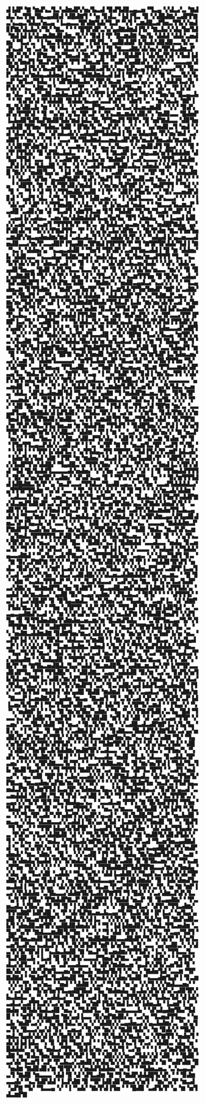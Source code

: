 ▟▐▟▛▝▇▝▆▟▚▃▜▃▚▟▆▟▛▞▅▞▙▃▟▝▉▟▜▟▉▃▄▃▅▝▜▃▄▝▞▟▃▞▃▝▇▟▟▃▚▃▜▜▄▜▙▃▄▟▉▟▝▟█▟▇▜▝▝▅▝▊▟▃▝▐▟▐▜▃▝▉▝▞▟█▟▇▞▃▟▛▛▇▃▚▃▄▃▜▟▄▞▅▃▄▝▐▃▄▃▃▜▛▟▇▜▟▞▜▃▛▝▚▜▝▃▆▟█▃▟▜▅▃▜▜▞▞▅▟▊▛▇▞▟▃▙▞▞▜▞▝▇▃▝▝▝▝█▜▛▟▛▃▚▞▄▟▇▟▆▟▐▜▞▝▇▃▙▞▞▟▄▜▅▜▟▝▇▟▐▟▐▞▟▃▆▟▇▟▊▟▆▃▜▞▞▝▉▟▐▝▛▝█▃▆▟▇▝▅▞▙▝▟▟▟▝▟▟▞▃▅▟▆▞▝▜▃▞▃▝▐▝▆▃▜▜▟▟▚▟▄▝▐▜▟▜▃▝▄▟▉▟▟▛▐▞▙▟▞▟▉▟▉▃▃▜▞▃▝▟▚▃▟▝▅▝▃▞▙▝▉▝▝▟▃▞▞▃▞▝▃▛▐▝▉▝▇▃▃▟▇▞▟▞▅▞▄▜▛▟▃▟▆▃▛▟▊▞▚▜▞▝▐▛▇▃▃▜▞▜▅▃▟▝▇▞▚▝█▜▜▟▝▝█▟▟▛▐▝▟▞▙▞▛▟▝▞▙▟▐▟█▞▄▜▅▟▜▝▇▃▛▟▜▃▙▝▛▜▝▜▅▃▆▜▃▝▚▟▛▞▄▟▉▟▚▝▟▞▛▞▝▃▃▃▄▞▟▞▛▟▃▟▐▜▞▞▙▃▅▜▛▝▄▃▃▃▙▟▉▃▟▜▞▞▄▃▜▟▚▃▄▜▜▟▞▃▃▃▞▜▞▝▉▃▛▃▟▃▚▞▆▟▄▃▟▟▅▟▐▃▚▝▜▟▇▟▆▟▃▟▐▟▐▝█▜▚▞▝▞▞▝▉▝▚▃▃▜▞▞▙▃▛▝▆▜▃▞▜▟▄▝▐▝▟▛▇▟▇▃▙▞▚▜▛▞▙▃▆▝▃▃▅▞▄▞▃▝▄▝▟▟▟▜▃▞▙▝▛▟▞▞▚▃▝▟▇▃▜▝▄▃▃▞▃▞▛▃▝▃▞▝▚▝▛▟▟▜▙▃▆▝▝▃▝▟▞▃▝▛▐▞▟▝▅▝▟▃▝▝▅▝▚▟▉▃▆▟▅▃▙▟▛▝▞▞▛▛▐▞▛▃▅▜▅▜▝▜▞▞▝▜▅▞▆▝█▃▄▃▙▝▝▝▊▟▜▞▟▝▛▟▟▟▊▝▉▟▟▞▙▃▄▞▃▃▛▟▜▝▝▟▆▜▝▃▝▝▆▞▅▃▙▝▇▛▐▜▄▜▞▟▉▃▙▝▆▝▝▞▟▃▝▞▃▟▅▃▛▜▅▃▃▞▙▜▃▞▟▃▅▃▆▟▊▝▝▞▞▝▉▟▚▟▚▞▛▜▛▟▝▝▊▝▚▞▅▝▄▜▃▜▛▃▛▝▄▜▚▃▆▃▆▟▞▟▉▞▚▝▆▟▉▃▃▝█▟▅▛▐▃▙▟▉▜▟▜▄▛▇▟▉▜▟▞▆▟▐▟▃▜▙▝▛▜▅▟▜▝▉▜▚▝█▝▅▛▇▟▃▃▝▟▉▜▅▃▟▟█▝█▜▅▞▜▟▅▃▜▟▉▝▐▛▇▞▙▝▚▃▛▟▚▝▄▞▞▃▝▝▄▞▅▟▊▃▜▝▅▟▝▞▟▝▟▃▛▟▄▝▅▞▝▟▚▟▃▟▞▞▃▟▄▟▛▜▟▟▅▟▐▝▊▃▜▟▄▟▅▝▛▞▅▞▆▟▝▃▞▟▇▜▝▝▅▞▞▝▞▜▝▝▃▃▞▜▞▜▙▟▆▟▃▃▅▟▃▟▛▟▜▞▅▃▙▜▅▃▟▞▆▃▆▟▝▞▞▟▊▜▛▟▆▜▟▝▝▞▚▝▃▃▆▃▚▝▅▝▄▃▚▞▙▃▄▝▞▃▆▟▊▟▜▝█▃▞▝▞▝▉▝▞▛▐▜▜▟▞▝█▝▟▜▙▃▙▟▃▝▝▝▊▞▃▝▜▝▇▃▟▛▐▃▝▟▄▃▆▞▅▜▜▟▟▟▆▝▟▜▄▞▜▜▟▝▃▃▝▜▝▞▃▟▆▜▛▃▚▃▙▞▅▝▇▟▆▛▐▝▃▟▚▃▃▃▚▜▜▜▃▟▟▟▆▃▛▟▐▞▟▃▜▟▄▟█▝▄▜▃▝▟▝▞▃▟▟▜▃▄▟▜▟▉▃▙▃▚▟▅▟▞▝▟▞▜▝▅▞▄▝█▝▇▞▞▝▅▟▉▜▄▞▄▝▐▟▝▟▆▝▆▞▄▝▝▝▃▟▛▃▃▝▝▝▃▜▛▝▉▝▄▝▟▟▄▟▇▝▐▝▟▃▟▝▟▜▅▝▄▃▆▛▇▟▛▝▊▟▚▝▆▟▜▝▜▝▚▞▙▟▊▃▆▝▅▃▚▝▐▟▝▞▝▝▄▝▝▟█▜▚▝▇▝▃▜▞▜▛▟▊▞▆▟▟▝▝▞▅▞▅▞▙▛▇▛▐▞▃▝▆▟▛▜▜▝▝▜▟▝▞▝▊▝▃▝▜▝▝▟▝▜▝▞▜▜▅▟█▞▄▟▉▝▐▝▛▝▝▟▊▛▐▜▅▜▞▃▞▝▉▞▃▃▅▟▛▟▊▟▝▝▄▟▜▝▟▃▝▞▜▃▜▝▜▞▜▝▐▟▊▃▅▞▃▝▐▝▟▟▜▃▃▃▝▟▚▃▃▞▝▞▝▝▐▝▟▞▃▞▝▟▛▝▝▞▜▜▅▟█▞▝▞▟▃▚▝▚▛▐▞▅▃▟▝▅▟▄▝▝▝▇▃▃▞▙▃▆▃▛▝▃▟█▝▃▟▊▞▆▝▟▝▜▃▟▜▝▟▆▜▜▃▆▝▊▜▝▜▟▟▛▝▜▞▜▞▜▃▟▞▚▟▛▝▟▝▝▃▄▟▐▞▃▟▄▃▝▃▅▞▅▞▟▟▆▟▟▟▜▃▄▜▅▜▄▝█▜▝▟▅▟▄▝▜▝▐▃▄▟▐▟▊▞▞▃▟▞▝▞▚▃▅▜▝▜▜▜▜▞▛▝▜▞▃▝▄▜▟▟▃▞▄▃▅▞▄▜▃▝▅▟█▛▇▟▄▝▄▞▛▟▊▟▞▜▝▜▞▞▞▛▇▟▜▜▃▝▛▝▐▞▄▜▞▃▙▞▟▛▇▃▚▝█▞▛▟▆▝▇▃▜▜▅▜▅▃▆▟▛▞▆▃▄▟▅▟▆▞▆▟▝▃▟▃▟▃▜▝▞▞▚▟▟▞▙▜▚▞▞▝▚▟▄▟▐▞▄▃▅▃▃▟▅▟▉▃▃▞▆▞▛▃▃▟▉▛▐▜▄▟▉▃▜▛▇▟▐▜▛▜▜▞▛▝▜▝▇▜▛▜▛▟▟▞▜▟▐▝▇▝▚▃▚▝▟▟▅▞▄▝▚▃▄▃▟▟▉▝▝▜▅▜▝▜▛▟▛▞▃▟▜▜▅▃▟▟▐▝█▝▆▝▟▟▅▞▙▝▟▟▊▃▃▝▚▃▃▟▄▞▜▟▇▞▜▟▚▝▅▟▞▟▃▝▃▜▄▜▅▞▆▃▟▜▜▜▝▜▃▝▚▃▜▞▛▟▞▞▅▜▝▟▅▃▛▃▟▝▄▝▉▝▝▞▚▝▝▟▞▟▛▃▙▃▅▞▙▟▞▝▞▟▚▝▟▟▞▃▄▟▊▜▅▃▄▝█▟▊▝▟▜▞▜▃▃▜▃▃▜▚▝▛▝▉▝▞▃▞▞▟▞▙▞▅▃▃▝▆▞▞▝▉▝▉▞▄▟▇▟▊▜▝▜▞▝▟▝▛▞▝▟▅▝▟▝▃▜▜▃▞▞▃▜▚▃▆▜▜▜▅▝█▝█▞▆▝▃▟▄▞▜▟▚▟█▟▛▜▝▝▄▜▚▛▇▃▜▟▉▝▝▝▇▟▆▞▚▝▅▟▉▃▄▟▃▞▚▃▞▞▞▝▞▝▜▃▄▟▅▃▆▝▊▜▜▟▆▞▝▝▆▟▛▃▄▜▅▜▛▝▆▝▐▃▆▜▟▞▛▜▅▜▅▟▛▝▇▛▐▞▃▟▇▞▄▞▚▜▙▟▜▝▃▞▜▃▙▃▟▞▄▜▞▟▟▟▅▝▝▟▟▃▙▟▛▝▛▃▚▞▜▟▇▃▛▃▆▃▝▞▆▞▅▞▜▟▚▜▛▝▄▛▐▝▞▜▟▟▆▟▇▜▙▟▞▜▜▟▃▛▐▃▙▝▆▞▅▞▟▞▛▃▟▝▄▜▅▜▙▝▅▜▞▜▝▞▚▃▃▝▃▝▚▞▃▞▅▟▆▝▉▃▙▞▛▜▟▝▛▃▞▞▝▃▜▟▐▟▚▃▅▟▛▜▚▃▙▃▝▝▚▟▄▜▜▟▚▟▟▟▐▜▜▟▇▝▚▃▝▟▆▝▇▟▚▟▜▞▝▞▃▜▛▃▃▞▛▛▐▛▇▛▐▃▞▜▞▝▃▟█▜▅▝▝▝▜▞▟▟▃▜▞▃▜▟█▞▄▃▙▝▛▜▟▞▛▟▜▟▐▜▜▟▛▞▄▞▄▟▛▞▝▞▚▞▅▛▐▞▟▝▚▝▊▜▝▃▙▝▉▝▝▃▜▞▞▟█▜▞▞▚▝▐▟▅▃▃▟▚▟█▜▄▝▚▞▞▝▝▜▟▝▆▟▞▞▚▞▅▜▚▟▜▃▃▟█▝▃▜▞▝█▛▇▝▜▃▞▞▙▃▄▝▆▜▛▞▄▃▚▜▃▟▇▝▜▃▄▞▞▟▞▜▟▟▄▜▙▞▟▞▅▝▅▜▃▟▃▞▅▜▝▞▆▝▜▝█▟▄▞▜▞▜▝▆▃▜▞▛▞▙▟▐▟▆▛▇▟▄▝▟▃▄▛▇▟▇▜▜▜▃▜▞▃▄▃▛▟▉▝█▝▃▃▜▟▅▟▜▝▆▝█▝▝▜▅▞▞▟▜▟▚▝█▛▇▝▅▟▚▜▅▟▊▝▆▜▚▜▄▞▙▝▅▞▆▜▟▛▐▃▜▟▅▃▅▞▃▞▞▃▆▝▊▝▟▟▅▜▃▃▃▃▞▝▆▜▜▃▙▟▚▟▛▝▇▃▄▜▟▝▚▞▄▜▙▜▜▜▅▝▜▞▞▟▞▜▛▝▃▃▙▜▅▃▄▝▛▜▃▟█▃▝▃▞▜▅▛▐▞▙▃▅▃▄▝█▃▆▝▛▜▃▃▆▟▞▟▛▃▄▜▃▝▆▟▃▜▚▃▞▞▃▝▇▜▚▝▛▃▄▝▐▝▚▞▜▟▛▝▉▝▊▟▐▝▆▞▙▃▜▜▝▞▟▞▛▞▅▜▚▟▄▜▟▛▐▞▞▝▇▜▞▃▄▞▄▟▃▃▝▛▐▜▜▟█▃▞▟▝▃▛▝▞▞▃▃▃▃▃▝▄▃▅▟▉▝▚▝▆▝▝▃▜▝▐▞▃▜▟▟▟▝▊▟▞▃▆▟▆▜▟▜▞▃▅▜▞▝▄▞▙▜▟▃▚▃▅▃▝▟▟▃▝▟▛▟▃▟▅▟▊▜▟▝▜▃▞▛▇▝▄▟▇▝▜▝▆▟▟▛▇▃▅▃▜▜▃▝▉▜▄▜▛▞▃▃▅▟▞▝▚▝▉▜▟▝▐▝▞▃▛▟▜▞▙▟▟▜▅▟▃▞▃▞▜▟▚▃▜▝▅▜▙▝▞▞▞▝▛▞▝▟█▝▇▞▝▝▅▝▅▃▛▞▃▝▆▃▚▃▚▟▃▝▐▜▟▝▊▃▜▜▃▞▟▝█▛▇▝▆▞▃▝▃▃▄▟▜▃▄▝▇▟▇▟▞▟▐▟▜▟▊▞▝▞▜▟▃▜▛▞▄▝▃▞▅▝▝▞▆▜▃▝▊▟▞▛▇▞▞▞▆▜▅▟▐▜▙▜▞▛▇▟▊▞▆▟█▃▝▃▜▜▝▃▆▟▊▜▜▝▇▃▞▜▜▟▆▝▟▟▝▝▉▞▜▛▇▞▆▝▛▟▚▜▙▃▜▜▄▜▅▃▆▝▆▝▇▟▟▜▅▝▜▜▟▜▝▝▉▟█▜▅▞▞▃▛▟▐▝▟▞▅▜▜▜▛▝▇▃▄▞▆▜▞▞▞▟█▃▞▝▟▟▆▝▝▛▐▝▆▝▃▝▃▞▚▞▛▝█▞▅▞▞▝▇▝▅▃▛▝▅▞▞▝▝▜▃▜▅▃▜▝▞▟▇▃▞▟▉▃▛▜▞▟▄▝▝▟▊▜▝▟▝▜▞▃▆▝▊▟▅▝▛▝▊▝▐▜▅▜▜▃▄▃▛▟▞▞▃▟▊▃▛▝▐▝▃▝▄▜▛▝▇▝▛▝▅▃▆▜▃▜▛▝▃▟▜▝▚▜▙▝▝▝▞▛▐▝▝▝▛▛▐▞▟▟▜▃▚▝▄▜▜▟▄▃▜▜▝▜▛▜▚▝▜▟▐▜▞▞▛▃▆▛▐▟▃▟▞▝▐▟▅▜▞▞▙▟▝▟▇▝▐▜▛▝▆▝▆▟▅▞▝▟▃▟▐▞▚▜▅▜▄▟▊▞▛▝▝▟█▜▞▃▚▞▞▞▙▟▛▜▚▞▟▟█▞▝▜▄▟█▃▚▞▜▜▚▜▅▞▝▞▄▟▃▝▛▞▅▝▃▜▅▟▐▃▚▜▛▞▟▟▝▜▟▝█▞▙▟▟▜▃▃▃▃▟▞▅▟▅▞▝▞▚▜▅▝▃▟▄▟▞▝▟▝▐▝▊▝▜▜▅▟▟▜▜▜▚▝█▞▚▞▅▞▆▜▛▞▃▟▆▞▝▟▚▟▚▃▄▝▊▝▝▜▚▞▞▃▛▜▄▝▅▝▝▝▉▞▆▜▜▜▟▟▐▟█▟▇▃▜▞▛▝▄▝▅▃▛▃▃▞▜▜▟▃▞▜▄▟▊▃▄▃▚▝▚▜▅▝▃▃▟▜▟▟▟▟▃▞▄▜▜▜▛▜▜▟▆▝▚▞▟▝▃▃▝▝▛▃▜▝▞▞▟▞▝▃▜▝█▝▜▝▝▝▞▞▆▃▟▞▟▟▆▝▝▃▟▃▃▜▚▃▝▟▝▃▅▞▚▃▜▞▛▞▜▃▆▜▄▟▚▝▄▞▚▝█▃▙▃▛▟▐▜▅▜▚▟▟▛▇▞▟▃▆▟▜▟▊▟▛▃▞▃▛▜▄▜▜▝▇▝▅▝▆▃▅▜▛▟▆▞▄▃▚▛▇▟▞▟▅▟▚▜▞▝▃▟▊▜▚▜▃▃▞▃▚▜▅▟▐▜▚▃▛▝▊▝▚▞▛▃▛▃▆▟▝▃▟▜▚▜▟▃▆▟▅▜▜▃▙▃▄▟▞▟▝▜▄▞▆▟▞▝▇▞▃▞▜▃▆▟▟▃▜▃▚▜▝▟▆▟▃▜▝▞▅▜▛▟▆▃▄▞▟▜▄▟▊▟▅▃▚▛▐▜▄▃▙▝▟▝▃▃▜▝▞▝▄▝▐▟▊▝▄▞▅▞▃▟█▝▚▃▝▃▃▃▄▝▇▟▟▟▆▃▛▛▇▟▛▜▚▃▟▞▙▞▅▃▃▝▆▞▅▜▃▞▞▜▛▟▉▞▆▝▟▝▜▟▊▝▆▟▃▝▆▃▛▟▚▃▆▝▄▜▅▟▃▜▛▜▜▜▜▃▛▟█▝▆▜▛▟▄▜▝▞▜▟▞▜▙▃▅▃▝▞▝▟▉▝▊▝▝▞▄▜▚▃▚▜▛▟▚▞▟▝▅▃▞▝▞▟▊▝█▃▝▝█▟▉▞▚▃▜▝█▟▇▟▟▝▃▃▟▃▃▝▅▟▄▝▊▃▅▃▜▞▝▜▝▝▝▟▝▟▜▃▞▝▄▝▇▃▝▃▅▝▝▛▐▟▐▝▅▝▞▃▃▃▝▞▚▟▄▟▝▞▜▟▟▞▄▃▃▟▇▟▝▝▚▞▙▞▃▟▞▛▇▃▞▝▄▝▛▜▛▜▟▞▙▞▝▃▄▃▝▞▝▟▄▞▜▟▜▝▊▃▝▝▇▝▉▞▃▛▇▛▇▝▛▞▞▝▚▟▚▞▙▝▛▜▞▟▉▞▛▟▚▜▝▛▐▝▝▜▟▟▊▜▛▟▜▝▅▟▃▝▉▟▚▞▅▝▝▞▆▛▐▃▟▞▞▟▐▝▞▃▅▞▜▟▄▝▄▝▞▟▅▃▛▜▃▞▃▟▛▛▐▃▄▜▞▃▟▝▃▟▞▞▚▜▅▝▞▟▃▞▃▟▊▟█▞▞▞▟▃▅▃▟▟▇▟▟▟▚▜▛▞▄▃▆▃▝▝█▝▊▝▝▟▆▝▚▃▟▃▜▜▜▃▛▝▚▝▝▃▜▃▛▟▃▃▞▝▃▟▚▞▆▝▇▃▝▛▐▞▃▜▃▞▙▟▛▃▞▟▇▞▄▝▇▟▆▟▛▜▄▜▅▝▊▟▇▜▝▝█▃▄▟█▃▆▟▚▟▄▟▐▟▇▟▝▟▜▜▟▞▄▝▄▟▟▝▟▞▆▃▟▃▞▝▄▟█▝▉▞▚▃▄▞▄▟▆▞▝▟▜▃▙▃▞▝▉▜▞▝▝▝▝▟▜▜▜▞▝▃▚▝▐▃▞▟█▟▛▝▊▝▉▜▄▃▆▟▃▝▚▞▚▜▅▞▃▞▝▜▄▟▄▝▝▃▄▛▐▃▝▟▝▟▇▛▐▜▟▞▆▃▚▜▞▝▝▜▅▝▄▜▛▜▚▝▟▞▚▜▚▜▚▝▜▜▃▛▐▜▚▜▜▟▐▟▉▜▟▝▃▝▃▃▄▃▄▟▇▟▚▃▟▝▞▝▆▝▞▟▚▟▚▞▅▞▝▃▚▞▅▃▙▛▇▝▟▜▙▟▊▜▅▟▜▝▞▟▜▜▄▝▉▝▊▜▜▟▅▟▆▞▛▟▆▟▅▃▅▃▆▞▆▝█▃▆▟▜▟▄▝▝▝▃▜▛▜▅▃▄▞▜▞▚▜▝▜▜▛▇▝▇▞▟▝▚▟▇▜▛▜▝▝▇▃▚▞▟▝▃▝▚▝▆▃▛▞▜▛▇▜▟▟▐▟▞▜▄▝▃▝▚▝▅▟▇▃▟▟▆▟▇▝▉▟▇▜▅▞▆▃▞▟▟▞▞▛▐▞▄▝▆▞▅▜▝▞▃▜▅▛▐▞▅▝▅▃▝▃▛▛▐▟▝▞▞▝▄▜▛▟▃▝▟▟▃▃▚▞▆▟█▝▐▝▇▞▄▞▄▜▚▝▉▝█▃▄▝▐▞▄▜▄▟▃▛▐▝▞▞▟▞▟▝▇▝▜▃▆▃▙▟▆▃▚▟▅▟▝▞▙▞▟▝▞▜▜▞▙▟▜▟▟▟▞▝▛▜▙▃▝▜▄▞▜▞▟▝▆▃▞▝█▟▝▃▜▝▞▃▞▃▟▝▅▃▜▞▜▝▇▞▃▝▛▃▞▜▟▜▛▜▄▟▃▞▛▞▄▟▄▟▆▝▝▞▙▟▄▟█▝▝▜▛▜▚▝▊▃▚▜▙▞▄▞▆▜▅▞▙▞▆▃▄▝▚▜▚▝▟▞▚▝█▞▛▝▅▝▇▜▙▃▅▟█▟▃▜▄▞▚▟▟▝▇▃▆▟▉▜▅▝▄▟▇▃▆▃▙▞▞▛▐▞▛▜▛▃▃▟▊▟▛▜▄▝▛▜▝▜▜▟█▞▚▝▝▟▉▟▇▃▝▃▄▞▚▟▟▟▉▝▉▞▆▝▃▞▃▝▊▟▜▞▅▜▙▜▟▃▆▞▜▛▐▃▚▟▊▞▆▞▟▜▄▟▝▞▆▞▛▞▅▜▚▝▝▃▆▃▝▞▆▟▄▝▚▜▚▞▟▃▞▞▛▟▄▝▟▃▞▞▝▝▐▝▞▜▞▞▆▟▛▜▝▃▞▝▊▃▚▟█▞▄▟▐▟▟▜▃▟▚▟▅▟█▝▐▜▞▝▃▞▙▜▜▟▝▜▟▟▜▝▟▞▄▟█▝█▟█▝▆▟▆▟▝▝▇▞▞▃▄▟▃▞▜▜▄▜▝▟▇▞▆▝▇▃▃▛▐▃▅▟▇▞▟▝▄▟▅▝▆▃▄▝▇▃▅▜▝▜▝▃▜▞▃▟▝▟▚▞▃▞▛▟▜▞▃▛▐▟▐▃▅▞▙▜▃▛▐▝▜▃▜▜▄▟▚▟▊▃▄▝▚▛▐▟▞▜▝▃▚▜▛▜▞▃▆▟▝▝▐▜▄▞▞▝▚▝▚▝▅▟▆▛▐▞▝▝▅▝▇▝▆▞▅▜▙▞▚▟▆▞▝▜▄▝▚▞▞▛▇▟▜▟▊▞▃▜▄▝█▟▝▜▃▃▚▃▚▛▐▟█▞▜▝▄▟▜▟▝▝▜▞▛▟▉▟▊▝▆▜▝▟▝▟▊▝▟▝▃▞▞▃▄▞▜▜▛▝▞▃▅▞▝▃▃▜▙▞▟▟▊▝▜▝▅▃▞▝▉▃▜▞▆▝▅▝▝▞▃▟█▃▟▃▟▛▇▛▐▃▚▜▄▜▄▝▊▞▄▝▐▝▚▟▃▝▊▝▇▜▝▞▃▟▇▟▐▟▝▝▞▝▊▟▇▃▃▜▙▟▟▜▞▟▇▜▟▞▃▞▄▞▅▟▉▞▛▃▛▞▆▃▛▞▜▜▞▝▟▞▙▞▙▜▃▃▜▟▇▜▅▞▅▞▚▃▚▃▛▃▚▟▇▝▜▞▝▜▄▞▅▜▟▜▅▜▞▜▜▞▟▜▜▟▚▝▝▝▟▝▟▝▜▟▆▜▛▟▐▃▛▞▝▟▚▞▟▃▚▜▟▞▝▟█▝▞▟█▞▞▜▅▜▛▃▙▜▟▟▆▞▅▟▇▜▛▞▃▟▃▃▝▃▜▞▙▝▝▞▟▃▚▝▜▜▅▞▚▝▚▟▚▝▅▟▞▞▙▟▇▞▞▝▊▟▝▝▐▃▙▜▚▃▃▟▄▝▅▟▊▝▜▃▙▝▟▃▃▝▊▃▟▟▃▜▛▃▅▞▝▝▞▝▄▜▛▟▇▃▃▜▞▜▚▝▝▃▃▞▟▟▇▃▅▞▙▝█▝▆▞▅▞▛▟▐▝▜▟▞▜▃▜▙▝▇▟▊▜▄▟▚▝▝▞▜▝▜▜▜▝▇▟▛▞▅▝▃▞▜▛▇▃▝▟▛▜▃▜▛▜▝▝▃▟▜▝▅▟▃▞▚▝▄▃▚▟▊▝█▛▐▜▝▃▙▞▃▃▟▞▞▟▝▞▟▛▇▟▃▟▃▟▃▝▟▞▆▞▅▃▜▜▅▜▞▛▇▃▄▝▆▃▄▟▅▞▄▛▇▞▆▞▜▞▞▜▛▞▝▝▝▞▞▜▙▝█▟▆▜▅▝▅▃▛▃▜▜▟▜▄▃▅▟▃▛▇▝▊▟▆▜▜▟▐▃▄▜▛▃▜▟▅▟▃▜▄▃▚▜▟▝▜▟▆▟▄▃▞▝▊▟▜▞▄▃▟▝▃▃▅▟▟▟▝▞▃▟▊▞▜▃▜▝▛▟▝▃▞▟█▝▃▜▞▝▜▝▛▜▜▝▝▃▞▃▚▜▃▜▜▜▛▃▚▃▄▞▞▞▜▞▛▝▉▜▝▜▃▜▙▟▄▃▚▃▝▝▃▃▟▃▅▝▛▜▚▝▇▝█▞▙▟▜▜▜▝▜▜▅▝▜▟▄▛▐▜▃▝▛▟▊▝▚▝▐▃▞▜▜▜▞▃▝▝▅▃▚▞▆▃▃▝█▞▙▟▉▝▞▛▐▟▜▝▚▜▃▃▝▞▞▜▃▜▛▃▟▞▚▜▚▟▅▜▚▞▄▟▛▞▄▃▟▝▃▝▊▞▙▟█▞▜▃▞▃▛▝▅▃▙▟▉▝▅▃▄▝▞▟▃▝▟▃▆▃▃▞▞▃▟▟▐▝▉▞▄▞▄▜▟▝▐▃▆▟▜▞▞▜▅▟▊▝▊▝▚▝█▟▜▝▜▝▛▃▞▝▝▜▜▛▐▟▄▞▙▜▟▜▛▝▐▃▄▟▜▝▅▜▟▃▛▟▅▝▝▟▞▃▙▞▜▜▄▟▞▃▃▝▛▟▚▞▚▜▃▞▟▟█▟▊▝▟▝▞▝▜▞▙▜▅▜▙▜▟▃▛▝▇▝▅▟▉▜▞▟▊▟▜▟▞▞▜▝▃▜▚▃▝▃▚▝▅▟▃▝▞▜▟▃▟▞▆▛▇▞▟▃▛▜▃▜▃▜▛▃▟▝▜▃▅▜▅▃▄▟▇▟▟▝▄▝▚▞▄▜▛▞▅▝▟▝▜▝▐▜▞▟▄▞▚▞▜▞▜▝▉▟▆▝▄▟▚▃▄▟█▟▚▞▛▞▅▟▛▟▅▟▞▝▆▃▝▟▆▞▃▝█▝▃▝▞▞▃▟█▝▐▜▝▜▃▝█▟▄▝▇▞▅▟▆▜▟▜▄▞▚▃▆▝▞▜▞▟▅▟▄▜▄▟▟▝▛▞▜▞▅▟▃▜▝▝▄▟▊▟█▞▃▟▇▝█▝▉▜▙▃▅▞▚▞▝▜▚▃▆▞▛▜▅▝▜▞▞▝▞▞▝▝▄▞▝▝▜▜▙▟▝▝▜▜▙▟▇▟▛▜▟▟▜▛▇▃▃▞▆▞▄▜▅▟▄▝▞▟▄▝▄▝▜▃▞▟▊▝▃▟▟▞▝▜▄▝▅▜▞▝▟▟▐▃▟▟▊▞▞▜▄▟▚▃▚▟▅▜▞▟▞▜▛▟▇▞▟▜▟▃▆▝▊▟▟▝▚▝▅▞▙▟▄▜▙▟▃▃▄▞▃▛▐▟▊▟▆▟▞▝▉▝▐▟▞▟▅▟▜▃▄▃▙▟▐▝▜▃▜▞▄▞▝▟▞▞▙▜▙▜▅▝▟▃▅▝▛▃▞▜▜▝▐▜▛▞▃▜▚▝▅▝▇▝▆▛▐▃▞▞▛▟▟▟▅▝▃▜▙▃▃▞▟▟▆▜▙▜▃▟▞▛▇▜▜▝▜▝█▟▞▝▞▃▞▟▆▃▛▟▚▜▃▝▄▜▝▛▐▜▙▞▝▛▇▟▟▛▇▃▛▝▉▟▟▜▛▛▐▝▇▟▟▝▅▃▛▝▊▝▉▃▄▟▇▞▝▝▛▃▅▃▟▃▚▜▙▞▃▝▜▝▜▝▉▝▐▝▟▟▊▟▛▝▚▝▞▝█▜▅▟▜▃▞▝▟▜▚▞▜▜▃▟▆▞▜▜▚▟▇▛▐▟▛▟█▝▄▝▛▝▟▞▙▛▇▃▅▃▙▃▄▞▜▞▜▃▙▜▟▝▐▛▐▃▞▝▅▜▄▞▄▟█▝▛▞▆▃▅▜▜▜▛▝▃▞▜▟▃▜▞▟▐▃▝▝▞▞▛▞▄▝▊▜▄▜▟▞▆▝▜▝▇▟▚▟▉▃▙▜▝▟▅▟▉▃▆▜▛▞▄▟█▟▉▟▅▟▞▟▝▝▜▝▐▟▐▟▆▟▉▞▃▝▅▟▃▜▜▃▅▟▆▝▃▜▄▞▚▞▛▝▇▟▃▃▆▟▉▜▞▜▅▝▝▃▝▞▝▜▝▟▟▝▟▜▚▝▐▝▊▟▃▝▛▃▄▞▜▟▜▝▟▜▅▜▅▃▅▟▊▜▟▞▜▝█▝▉▞▅▝▆▟█▟▇▟▉▃▃▟█▟▛▞▜▞▝▞▟▞▛▝▐▞▅▜▃▃▅▜▃▟▚▃▚▃▟▃▛▞▜▝▃▜▞▟▜▟▜▝▆▛▐▞▅▜▃▝▄▜▝▃▃▝▄▞▄▟▉▃▚▝▞▟▃▜▚▜▞▜▛▟▐▝▚▃▙▃▙▟▉▝▇▝▅▃▛▝▊▃▅▟▆▞▛▜▜▟▚▝▐▃▚▝▜▜▃▃▜▃▜▃▛▟▉▃▙▝▐▃▟▝█▝▊▞▟▜▞▃▃▃▛▜▅▟▚▛▇▃▝▃▆▝▛▝▟▟▚▞▝▝▅▜▜▞▟▃▞▟▜▃▝▝▄▞▝▃▝▃▛▃▃▟▃▃▝▟▝▟▛▞▆▟▅▃▅▝▄▃▛▞▟▜▞▃▅▜▟▝▊▝▇▞▟▞▚▝▟▞▚▛▇▜▃▃▅▞▙▟▚▃▙▝▇▟▅▜▙▜▝▞▚▃▚▝▇▟▅▜▟▝▃▃▆▝▜▛▇▟▇▟▝▝▇▟▆▜▃▜▃▟▅▟█▝▜▃▜▞▅▟▞▞▞▟▅▞▙▟▉▝▚▃▃▟▆▜▄▛▐▝▊▃▆▝▞▞▃▜▚▝▚▞▅▃▝▝▅▟▝▝▟▟▇▝▞▃▞▝▜▝▊▝▅▝▄▝▞▞▜▝▞▞▆▟▃▃▅▞▝▝▞▃▞▟▛▝▜▞▅▜▅▜▜▃▄▟█▜▙▟▝▜▄▝▇▟▅▟▄▝▊▃▙▞▟▜▞▟▚▞▃▟▉▜▛▞▙▃▙▟▃▝▄▝▚▝▃▟▟▃▞▝▚▟▜▝▃▟▐▝▊▃▝▃▚▟▜▜▞▟▞▞▜▃▙▃▜▟▝▟▐▟▞▃▟▃▞▃▟▜▜▃▛▞▃▞▄▜▛▝▅▝▚▞▆▛▐▜▟▞▆▟▐▃▚▛▐▟▅▃▙▝▐▃▅▛▐▝▄▝▆▟▅▝▉▜▟▞▙▟▃▟▉▝▅▃▚▝▜▟▟▜▃▝▇▝▚▃▆▃▃▃▙▝▝▟▚▟▄▟▆▜▙▞▜▟█▝▝▝▆▜▚▝▉▟▄▟▆▝▇▞▄▟▐▃▃▝▉▞▅▛▇▟▉▞▃▝▃▞▅▝▜▃▅▟▜▜▄▃▝▝▅▃▙▝▆▟▛▃▞▞▝▜▄▜▄▜▟▃▚▞▄▝▞▝▟▟▉▞▞▃▄▟▅▃▞▞▄▃▙▟▆▞▃▝▚▞▄▜▃▜▚▝█▃▃▞▄▞▟▝▊▞▝▃▅▃▞▝▊▞▛▝▆▞▞▝▇▟▊▜▟▞▚▝▆▝▉▟▞▞▝▜▙▜▅▟▃▜▄▟▞▟▞▟▐▞▚▜▅▜▞▟▚▝▜▞▝▝▛▞▙▟▞▞▆▃▙▝▄▝▞▛▇▜▜▝▅▟▅▜▝▟▞▟▐▟▐▟▃▝▚▝▊▝▟▜▝▜▄▞▄▟▝▝▐▞▆▟▃▜▚▃▜▝▛▃▞▝▟▟▉▃▝▟▄▝▅▝█▟▟▟▞▝▄▜▄▝▅▟▃▞▜▜▃▝▉▟▐▞▅▞▃▝▟▞▜▝▃▞▆▝▝▝▐▝▃▞▆▟▜▟▜▞▅▟▇▝▅▝▊▟▃▜▅▞▙▟▄▜▛▞▙▛▐▝▉▝▝▟▉▞▞▞▅▃▞▜▟▞▞▟▝▟▉▝▝▝█▟▉▝▃▞▟▞▜▃▆▜▝▃▛▝▛▃▙▃▞▃▆▟▊▞▛▟▄▜▞▞▟▝█▃▛▟▅▟▚▝▆▝▚▟▛▟▆▝█▝▅▟▆▝▇▟▉▟▊▞▆▝▉▜▛▞▝▞▅▟▟▜▟▟▅▞▚▞▜▝▝▝▜▟▅▃▅▃▝▃▚▃▄▃▛▃▜▝▇▟▉▝▆▃▃▃▝▟▟▝▉▝▟▝▟▜▃▟▆▝▇▝▜▝▇▟▛▟▟▟█▜▞▟▚▝▝▝▉▟▆▃▃▟▞▝▚▃▜▟▛▟▟▝▐▃▛▟▇▝▉▝▜▛▐▟▊▟▊▜▅▃▞▞▅▜▝▝▆▞▚▞▛▝▆▃▟▝▄▛▇▝▜▞▝▜▃▃▄▝▞▝▐▝▚▟▞▝▇▞▛▟▐▜▅▝▝▝█▟▉▝▃▟▜▞▛▝▄▝▆▝▅▜▟▃▆▛▇
